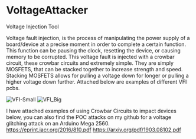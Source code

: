 # VoltageAttacker
Voltage Injection Tool

Voltage fault injection, is the process of manipulating the power supply of a board/device at a precise moment in order to complete a certain function. This function can be pausing the clock, resetting the device, or causing memory to be corrupted. This voltage fault is injected with a crowbar circuit, these crowbar circuits and extremely simple. They are simply MOSFETS, that can be stacked together to increase strength and speed. Stacking MOSFETS allows for pulling a voltage down for longer or pulling a higher voltage down further. Attached below are examples of different VFI pcbs. 


![VFI-Small](https://github.com/IsaaccW/VoltageAttacker/assets/65687558/aab1117e-c1c3-4a88-9a7f-967f4760a0bf)
![VFI_Big](https://github.com/IsaaccW/VoltageAttacker/assets/65687558/a5917459-7ce1-4b03-8b63-642dd99d4d3d)

I have attached examples of using Crowbar Circuits to impact devices below, you can also find the POC attacks on my github for a voltage glitching attack on an Arduino Mega 2560. 
https://eprint.iacr.org/2016/810.pdf
https://arxiv.org/pdf/1903.08102.pdf
